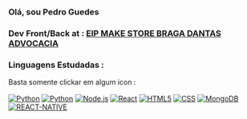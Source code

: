 ### Olá, sou Pedro Guedes 
### Dev Front/Back at : <a href = "https://eip-store.vercel.app/">EIP MAKE STORE </a>   <a href = "https://escritorio-rho.vercel.app">BRAGA DANTAS ADVOCACIA</a>
### Linguagens Estudadas :
Basta somente clickar em algum icon :
<div style="display":inline_block>
<a href = "https://github.com/PedroHGuedesBraga/Python-UFPB/tree/main/Guanabara%20curso%20python"> <img align="center" alt="Python" src="https://img.shields.io/badge/Python-14354C?style=for-the-badge&logo=python&logoColor=white"/></a>
<a href = "https://github.com/PedroHGuedesBraga/POO-Project-Movie-application-"> <img align="center" alt="Python" src="https://img.shields.io/badge/Java-ED8B00?style=for-the-badge&logo=openjdk&logoColor=white"/></a>
<a href = "https://github.com/PedroHGuedesBraga/catalogoDigital"><img align="center" alt="Node.js" src="https://img.shields.io/badge/Node.js-43853D?style=for-the-badge&logo=node.js&logoColor=white"/></a>
<a href = "https://github.com/PedroHGuedesBraga/Buscador-REACT"><img align="center" alt="React" src="https://img.shields.io/badge/React-20232A?style=for-the-badge&logo=react&logoColor=61DAFB"/></a>
<a href = "https://github.com/PedroHGuedesBraga/Trabalho-Atividades"><img align="center" alt="HTML5" src="https://img.shields.io/badge/HTML5-E34F26?style=for-the-badge&logo=html5&logoColor=white"/></a>
<a href = "https://github.com/PedroHGuedesBraga/Trabalho-Atividades"><img align="center" alt="CSS" src="https://img.shields.io/badge/CSS3-1572B6?style=for-the-badge&logo=css3&logoColor=white"/></a>
<a href = "https://github.com/PedroHGuedesBraga/BancoDeDados"><img align="center" alt="MongoDB" src="https://img.shields.io/badge/MongoDB-4EA94B?style=for-the-badge&logo=mongodb&logoColor=white"/></a>
<a href = "https://github.com/PedroHGuedesBraga/entrega-fase-1-mobile-main"><img align="center" alt="REACT-NATIVE" src="https://img.shields.io/badge/React_Native-20232A?style=for-the-badge&logo=react&logoColor=61DAFB"/></a>
